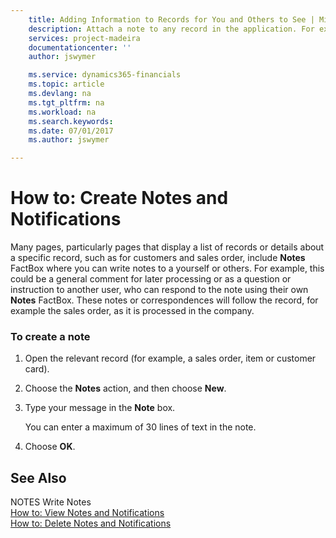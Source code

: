 ```yaml
---
    title: Adding Information to Records for You and Others to See | Microsoft Docs
    description: Attach a note to any record in the application. For example, if you have extra information about a sales order that does not fit in any of the fields on the sales order, you can write a note. Then it will be available on the sales order window for you and any of your colleagues that look at the sales order.
    services: project-madeira
    documentationcenter: ''
    author: jswymer

    ms.service: dynamics365-financials
    ms.topic: article
    ms.devlang: na
    ms.tgt_pltfrm: na
    ms.workload: na
    ms.search.keywords:
    ms.date: 07/01/2017
    ms.author: jswymer

---
```

# How to: Create Notes and Notifications
Many pages, particularly pages that display a list of records or details about a specific record, such as for customers and sales order, include **Notes** FactBox where you can write notes to a yourself or others. For example, this could be a general comment for later processing or as a question or instruction to another user, who can respond to the note using their own **Notes** FactBox. These notes or correspondences will follow the record, for example the sales order, as it is processed in the company.

<!--   
> [!NOTE]  
>  You can only select one recipient of the note.-->  
  
### To create a note  
  
1.  Open the relevant record (for example, a sales order, item or customer card).  
  
    <!-- If **Notes** is not visible on the page, then you can customize the page to display the Notes FactBox. -->
  
2.  Choose the **Notes** action, and then choose **New**. 
 
3.  Type your message in the **Note** box.  
  
     You can enter a maximum of 30 lines of text in the note.  
  
<!-- 5.  In the **To** field, enter a user ID (your own or someone else’s) to indicate who the note is for.  
  
6.  Select the **Notify** field if you want to send a notification to the user in the **To** field. 
  
     If **Notify** is selected, the note will be sent as a notification to the user's **My Notifications** on the Role Center.  -->
  
4.  Choose **OK**.  



## See Also  
 NOTES Write Notes   
 [How to: View Notes and Notifications](../FullExperience/how-to-view-notes-and-notifications.md)   
 [How to: Delete Notes and Notifications](../FullExperience/how-to-delete-notes-and-notifications.md)